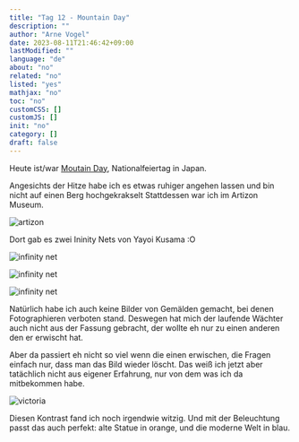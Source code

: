 ```yaml
---
title: "Tag 12 - Mountain Day"
description: ""
author: "Arne Vogel"
date: 2023-08-11T21:46:42+09:00
lastModified: ""
language: "de"
about: "no"
related: "no"
listed: "yes"
mathjax: "no"
toc: "no"
customCSS: []
customJS: []
init: "no"
category: []
draft: false
---
```


Heute ist/war [Moutain Day](https://en.wikipedia.org/wiki/Mountain_Day), Nationalfeiertag in Japan.

Angesichts der Hitze habe ich es etwas ruhiger angehen lassen und bin nicht auf einen Berg hochgekrakselt
Stattdessen war ich im Artizon Museum.

![artizon](artizon.jpg)

Dort gab es zwei Ininity Nets von Yayoi Kusama :O

![infinity net](infinity-net.jpg)

![infinity net](infinity-net-01.jpg)

![infinity net](infinity-net-02.jpg)

Natürlich habe ich auch keine Bilder von Gemälden gemacht, bei denen Fotographieren verboten stand.
Deswegen hat mich der laufende Wächter auch nicht aus der Fassung gebracht, der wollte eh nur zu einen anderen den er erwischt hat.

Aber da passiert eh nicht so viel wenn die einen erwischen, die Fragen einfach nur, dass man das Bild wieder löscht.
Das weiß ich jetzt aber tatächlich nicht aus eigener Erfahrung, nur von dem was ich da mitbekommen habe.

![victoria](victoria.jpg)

Diesen Kontrast fand ich noch irgendwie witzig.
Und mit der Beleuchtung passt das auch perfekt: alte Statue in orange, und die moderne Welt in blau.
